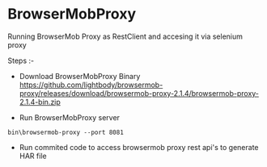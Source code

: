 # BrowserMobProxy

Running BrowserMob Proxy as RestClient and accesing it via selenium proxy



Steps :-

* Download BrowserMobProxy Binary
https://github.com/lightbody/browsermob-proxy/releases/download/browsermob-proxy-2.1.4/browsermob-proxy-2.1.4-bin.zip


* Run BrowserMobProxy server

```
bin\browsermob-proxy --port 8081

```

* Run commited code to access browsermob proxy rest api's to generate HAR file
